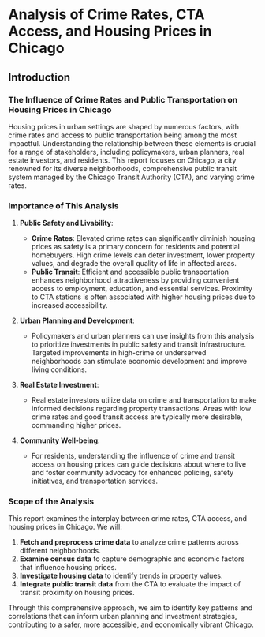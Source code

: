 # Analysis of Crime Rates, CTA Access, and Housing Prices in Chicago

## Introduction

### The Influence of Crime Rates and Public Transportation on Housing Prices in Chicago

Housing prices in urban settings are shaped by numerous factors, with crime rates and access to public transportation being among the most impactful. Understanding the relationship between these elements is crucial for a range of stakeholders, including policymakers, urban planners, real estate investors, and residents. This report focuses on Chicago, a city renowned for its diverse neighborhoods, comprehensive public transit system managed by the Chicago Transit Authority (CTA), and varying crime rates.

### Importance of This Analysis

1. **Public Safety and Livability**:
   - **Crime Rates**: Elevated crime rates can significantly diminish housing prices as safety is a primary concern for residents and potential homebuyers. High crime levels can deter investment, lower property values, and degrade the overall quality of life in affected areas.
   - **Public Transit**: Efficient and accessible public transportation enhances neighborhood attractiveness by providing convenient access to employment, education, and essential services. Proximity to CTA stations is often associated with higher housing prices due to increased accessibility.

2. **Urban Planning and Development**:
   - Policymakers and urban planners can use insights from this analysis to prioritize investments in public safety and transit infrastructure. Targeted improvements in high-crime or underserved neighborhoods can stimulate economic development and improve living conditions.

3. **Real Estate Investment**:
   - Real estate investors utilize data on crime and transportation to make informed decisions regarding property transactions. Areas with low crime rates and good transit access are typically more desirable, commanding higher prices.

4. **Community Well-being**:
   - For residents, understanding the influence of crime and transit access on housing prices can guide decisions about where to live and foster community advocacy for enhanced policing, safety initiatives, and transportation services.

### Scope of the Analysis

This report examines the interplay between crime rates, CTA access, and housing prices in Chicago. We will:
1. **Fetch and preprocess crime data** to analyze crime patterns across different neighborhoods.
2. **Examine census data** to capture demographic and economic factors that influence housing prices.
3. **Investigate housing data** to identify trends in property values.
4. **Integrate public transit data** from the CTA to evaluate the impact of transit proximity on housing prices.

Through this comprehensive approach, we aim to identify key patterns and correlations that can inform urban planning and investment strategies, contributing to a safer, more accessible, and economically vibrant Chicago.
